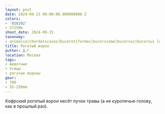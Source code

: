 ```yaml
---
layout: post
date: 2024-09-23 00:00:00.000000000 Z
colors:
- '010202'
- 17150e
shoot_date: 2024-09-15
taxonomy:
- animalia|chordata|aves|bucerotiformes|bucorvidae|bucorvus|bucorvus leadbeateri
title: Рогатый ворон
author: Д.Г.
location: Москва
tags:
- животные
- птицы
- рогатые вороны
gear:
- 70D
- 55-250mm
---
```

_Кафрский рогатый ворон_ несёт пучок травы (а не куропячью голову, как в прошлый раз).

